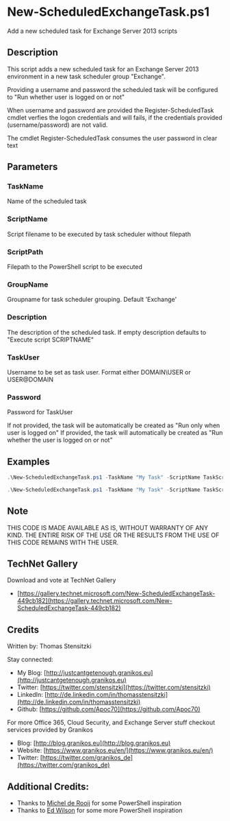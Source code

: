 # New-ScheduledExchangeTask.ps1

Add a new scheduled task for Exchange Server 2013 scripts

## Description

This script adds a new scheduled task for an Exchange Server 2013 environment in a new task scheduler group "Exchange".

Providing a username and password the scheduled task will be configured to "Run whether user is logged on or not"

When username and password are provided the Register-ScheduledTask cmdlet verfies the logon credentials and will fails, if the credentials provided (username/password) are not valid.

The cmdlet Register-ScheduledTask consumes the user password in clear text

## Parameters

### TaskName

Name of the scheduled task

### ScriptName

Script filename to be executed by task scheduler without filepath

### ScriptPath

Filepath to the PowerShell script to be executed

### GroupName

Groupname for task scheduler grouping. Default 'Exchange'

### Description

The description of the scheduled task. If empty description defaults to "Execute script SCRIPTNAME"

### TaskUser

Username to be set as task user. Format either DOMAIN\USER or USER@DOMAIN

### Password

Password for TaskUser

If not provided, the task will be automatically be created as "Run only when user is logged on"
If provided, the task will automatically be created as "Run whether the user is logged on or not"

## Examples

``` PowerShell
.\New-ScheduledExchangeTask.ps1 -TaskName "My Task" -ScriptName TaskScript1.ps1 -ScriptPath D:\Automation -TaskUser DOMAIN\ServiceAccount -Password P@ssw0rd
```

``` PowerShell
.\New-ScheduledExchangeTask.ps1 -TaskName "My Task" -ScriptName TaskScript1.ps1 -ScriptPath D:\Automation 
```

## Note

THIS CODE IS MADE AVAILABLE AS IS, WITHOUT WARRANTY OF ANY KIND. THE ENTIRE
RISK OF THE USE OR THE RESULTS FROM THE USE OF THIS CODE REMAINS WITH THE USER.

## TechNet Gallery

Download and vote at TechNet Gallery

* [https://gallery.technet.microsoft.com/New-ScheduledExchangeTask-449cb182](https://gallery.technet.microsoft.com/New-ScheduledExchangeTask-449cb182)

## Credits

Written by: Thomas Stensitzki

Stay connected:

* My Blog: [http://justcantgetenough.granikos.eu](http://justcantgetenough.granikos.eu)
* Twitter: [https://twitter.com/stensitzki](https://twitter.com/stensitzki)
* LinkedIn:	[http://de.linkedin.com/in/thomasstensitzki](http://de.linkedin.com/in/thomasstensitzki)
* Github: [https://github.com/Apoc70](https://github.com/Apoc70)

For more Office 365, Cloud Security, and Exchange Server stuff checkout services provided by Granikos

* Blog: [http://blog.granikos.eu](http://blog.granikos.eu)
* Website: [https://www.granikos.eu/en/](https://www.granikos.eu/en/)
* Twitter: [https://twitter.com/granikos_de](https://twitter.com/granikos_de)

## Additional Credits:

* Thanks to [Michel de Rooij](https://eightwone.com) for some PowerShell inspiration
* Thanks to [Ed Wilson](https://blogs.technet.microsoft.com/heyscriptingguy) for some more PowerShell inspiration